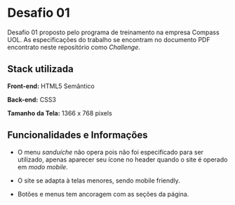 # Desafio 01

Desafio 01 proposto pelo programa de treinamento na empresa Compass UOL. As especificações do trabalho se encontram no documento PDF encontrato neste repositório como _Challenge_.
## Stack utilizada

**Front-end:** HTML5 Semântico

**Back-end:** CSS3

**Tamanho da Tela:** 1366 x 768 pixels

## Funcionalidades e Informações

- O menu _sanduíche_ não opera pois não foi especifícado para ser utilizado, apenas aparecer seu ícone no header quando o site é operado em _modo mobile_.

- O site se adapta à telas menores, sendo mobile friendly.

- Botões e menus tem ancoragem com as seções da página.